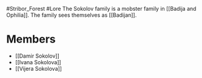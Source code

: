 #Stribor_Forest #Lore 
The Sokolov family is a mobster family in [[Badija and Ophilia]]. The family sees themselves as [[Badijan]].
# Members
- [[Damir Sokolov]]
- [[Ivana Sokolova]]
- [[Vijera Sokolova]]